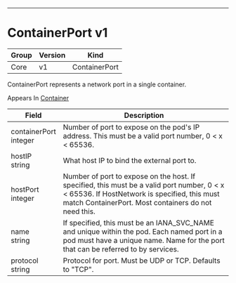 

-----------
# ContainerPort v1



Group        | Version     | Kind
------------ | ---------- | -----------
Core | v1 | ContainerPort







ContainerPort represents a network port in a single container.

<aside class="notice">
Appears In <a href="#container-v1">Container</a> </aside>

Field        | Description
------------ | -----------
containerPort <br /> integer | Number of port to expose on the pod's IP address. This must be a valid port number, 0 < x < 65536.
hostIP <br /> string | What host IP to bind the external port to.
hostPort <br /> integer | Number of port to expose on the host. If specified, this must be a valid port number, 0 < x < 65536. If HostNetwork is specified, this must match ContainerPort. Most containers do not need this.
name <br /> string | If specified, this must be an IANA_SVC_NAME and unique within the pod. Each named port in a pod must have a unique name. Name for the port that can be referred to by services.
protocol <br /> string | Protocol for port. Must be UDP or TCP. Defaults to "TCP".






